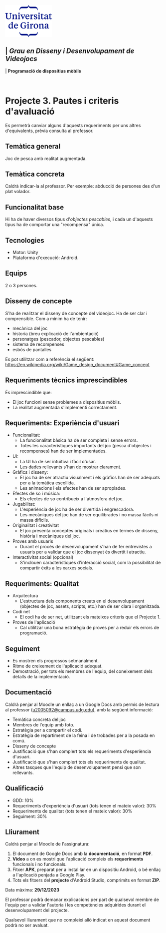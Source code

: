 <img src="./UdG_dues_linies_centrat_blau.png" alt="Logotip UdG" width="150">

| *Grau en Disseny i Desenvolupament de Videojocs*
----
|  **Programació de dispositius mòbils**

&nbsp;


Projecte 3. Pautes i criteris d'avaluació
============

Es permetrà canviar alguns d'aquests requeriments per uns altres d'equivalents, prèvia consulta al professor.

Temàtica general
--------
Joc de pesca amb realitat augmentada.


Temàtica concreta
-----------------
Caldrà indicar-la al professor. Per exemple: abducció de persones des d'un plat volador.


Funcionalitat base
------------------
Hi ha de haver diversos tipus d'_objectes pescables_, i cada un d'aquests tipus ha de comportar una "recompensa" única.


Tecnologies
-----------
- Motor: Unity
- Plataforma d'execució: Android.


Equips
-------
2 o 3 persones.


Disseny de concepte
---

S'ha de realitzar el disseny de concepte del videojoc. Ha de ser clar i comprensible. Com a mínim ha de tenir:
- mecànica del joc
- historia (breu explicació de l'ambientació)
- personatges (pescador, objectes pescables)
- sistema de recompenses
- esbós de pantalles

Es pot utilitzar com a referència el següent: https://en.wikipedia.org/wiki/Game_design_document#Game_concept


Requeriments tècnics imprescindibles
----------------
És imprescindible que:
- El joc funcioni sense problemes a dispositius mòbils.
- La realitat augmentada s'implementi correctament.


Requeriments: Experiència d'usuari
--------------------
* Funcionalitat:
   - La funcionalitat bàsica ha de ser completa i sense errors.
   - Totes les característiques importants del joc (pesca d'objectes i recompenses) han de ser implementades.
* UI:
   - La UI ha de ser intuïtiva i fàcil d'usar.
   - Les dades rellevants s'han de mostrar clarament.
* Gràfics i disseny:
   - El joc ha de ser atractiu visualment i els gràfics han de ser adequats per a la temàtica escollida.
   - Les animacions i els efectes han de ser apropiades.
* Efectes de so i música:
  - Els efectes de so contribueix a l'atmosfera del joc.
* Jugabilitat:
   - L'experiència de joc ha de ser divertida i engrescadora.
   - Les mecàniques del joc han de ser equilibrades i no massa fàcils ni massa difícils.
* Originalitat i creativitat
  - El joc presenta conceptes originals i creatius en termes de disseny, història i mecàniques del joc.
* Proves amb usuaris
   - Durant el procés de desenvolupament s'han de fer entrevistes a usuaris per a validar que el joc dissenyat és divertit i atractiu.
* Interactivitat social (opcional)
  - S'inclouen característiques d'interacció social, com la possibilitat de compartir èxits a les xarxes socials.


Requeriments: Qualitat
--------------------------
* Arquitectura
   - L'estructura dels components creats en el desenvolupament (objectes de joc, assets, scripts, etc.) han de ser clara i organitzada.
* Codi net
   - El codi ha de ser net, utilitzant els mateixos criteris que el Projecte 1.
* Proves de l'aplicació
    - Cal utilitzar una bona estratègia de proves per a reduir els errors de programació.


Seguiment
-----------
- Es mostren els progressos setmanalment.
- Ritme de creixement de l'aplicació adequat.
- Demostració, per tots els membres de l'equip, del coneixement dels detalls de la implementació.


Documentació
-----------
Caldrà penjar al Moodle un enllaç a un Google Docs amb permís de lectura al professor (u2005092@campus.udg.edu), amb la següent informació:
- Temàtica concreta del joc
- Membres de l'equip amb foto.
- Estratègia per a compartir el codi.
- Estratègia de repartiment de la feina i de trobades per a la posada en comú.
- Disseny de concepte
- Justificació que s'han complert tots els requeriments d'esperiència d'usuari.
- Justificació que s'han complert tots els requeriments de qualitat.
- Altres tasques que l'equip de desenvolupament pensi que son rellevants.


Qualificació
---------------------
- GDD: 10%
- Requeriments d'experiència d'usuari (tots tenen el mateix valor): 30%
- Requeriments de qualitat (tots tenen el mateix valor): 30%
- Seguiment: 30%


Lliurament
----------
Caldrà penjar al Moodle de l'assignatura:

1. El document de Google Docs amb la **documentació**, en format **PDF**.
2. **Vídeo** a on es mostri que l'aplicació compleix els **requeriments** funcionals i no funcionals.
3. Fitxer **APK**, preparat per a instal·lar en un dispositiu Android, o bé enllaç a l'aplicació penjada a Google Play.
4. Tots els fitxers del **projecte** d'Android Studio, comprimits en format **ZIP**.

Data màxima: **29/12/2023**

El professor podrà demanar explicacions per part de qualsevol membre de l'equip per a validar l'autoria i les competències adquirides durant el desenvolupament del projecte.

Qualsevol lliurament que no compleixi allò indicat en aquest document podrà no ser avaluat.

